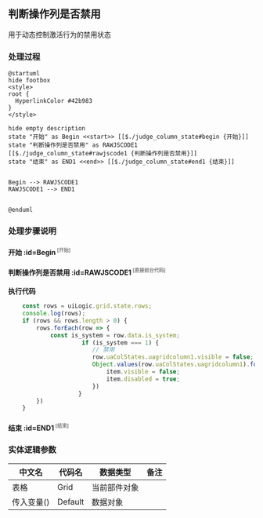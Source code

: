 ## 判断操作列是否禁用 <!-- {docsify-ignore-all} -->

   用于动态控制激活行为的禁用状态

### 处理过程

```plantuml
@startuml
hide footbox
<style>
root {
  HyperlinkColor #42b983
}
</style>

hide empty description
state "开始" as Begin <<start>> [[$./judge_column_state#begin {开始}]]
state "判断操作列是否禁用" as RAWJSCODE1  [[$./judge_column_state#rawjscode1 {判断操作列是否禁用}]]
state "结束" as END1 <<end>> [[$./judge_column_state#end1 {结束}]]


Begin --> RAWJSCODE1
RAWJSCODE1 --> END1


@enduml
```


### 处理步骤说明

#### 开始 :id=Begin<sup class="footnote-symbol"> <font color=gray size=1>[开始]</font></sup>




#### 判断操作列是否禁用 :id=RAWJSCODE1<sup class="footnote-symbol"> <font color=gray size=1>[直接前台代码]</font></sup>



<p class="panel-title"><b>执行代码</b></p>

```javascript
	const rows = uiLogic.grid.state.rows;
    console.log(rows);
	if (rows && rows.length > 0) {
		rows.forEach(row => {
			const is_system = row.data.is_system;
					 if (is_system === 1) {
						// 禁用
                        row.uaColStates.uagridcolumn1.visible = false;
                        Object.values(row.uaColStates.uagridcolumn1).forEach(item => {
                            item.visible = false;
                            item.disabled = true;
                        })
					} 	
		})
	}

```

#### 结束 :id=END1<sup class="footnote-symbol"> <font color=gray size=1>[结束]</font></sup>






### 实体逻辑参数

|    中文名   |    代码名    |  数据类型      |备注 |
| --------| --------| --------  | --------   |
|表格|Grid|当前部件对象||
|传入变量(<i class="fa fa-check"/></i>)|Default|数据对象||

